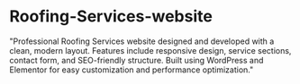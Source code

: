 # Roofing-Services-website
"Professional Roofing Services website designed and developed with a clean, modern layout. Features include responsive design, service sections, contact form, and SEO-friendly structure. Built using WordPress and Elementor for easy customization and performance optimization."
